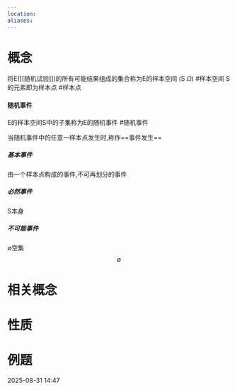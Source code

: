 ```yaml
---
location: 
aliases:
---
```

# 概念
将E([[随机试验]])的所有可能结果组成的集合称为E的样本空间 (S $\Omega$) #样本空间
S的元素即为样本点 #样本点
#### 随机事件
E的样本空间S中的子集称为E的随机事件 #随机事件

当随机事件中的任意一样本点发生时,称作==事件发生==

##### 基本事件
由一个样本点构成的事件,不可再划分的事件
##### 必然事件
S本身
##### 不可能事件
∅空集
$$\emptyset$$

# 相关概念

# 性质

# 例题

2025-08-31 14:47



